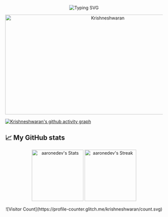 <p align="center">
<img src="https://readme-typing-svg.demolab.com?font=Fira+Code&pause=400&color=6000F7&background=FFFFFF00&center=true&vCenter=true&width=435&lines=Hello%F0%9F%91%8B" alt="Typing SVG" /></a>

<p align="center">
  <img src="https://socialify.git.ci/Krishneshwaran/Krishneshwaran/image?description=1&descriptionEditable=I%20specialize%20in%20Artificial%20Intelligence%20and%20Data%20Science.&font=Source%20Code%20Pro&language=1&name=1&pattern=Solid&theme=Dark" alt="Krishneshwaran" width="640" height="320" />
</p>



[![Krishneshwaran's github activity graph](https://github-readme-activity-graph.vercel.app/graph?username=Krishneshwaran&bg_color=000000&color=6b6b6b&line=a6a6a6&point=7c7fda&area=true&hide_border=true)](https://github.com/ashutosh00710/github-readme-activity-graph)



## 📈 My GitHub stats

<div class="badges-githubstats">
  <p align="center">
    <img src="https://github-readme-stats.vercel.app/api?username=Krishneshwaran&theme=tokyonight&show_icons=true&hide_border=true&count_private=true" alt="aaronedev's Stats" height="165">
    <img src="https://github-readme-streak-stats.herokuapp.com/?user=Krishneshwaran&theme=tokyonight&hide_border=true" alt="aaronedev's Streak" height="165">
  </p>
</div>

<p align="center">
![Visitor Count](https://profile-counter.glitch.me/krishneshwaran/count.svg)
</p>
